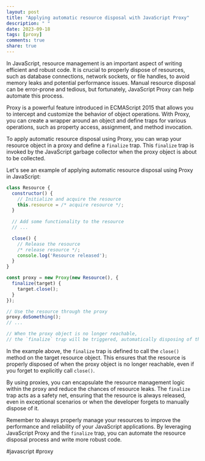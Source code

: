 ```yaml
---
layout: post
title: "Applying automatic resource disposal with JavaScript Proxy"
description: " "
date: 2023-09-18
tags: [proxy]
comments: true
share: true
---
```


In JavaScript, resource management is an important aspect of writing efficient and robust code. It is crucial to properly dispose of resources, such as database connections, network sockets, or file handles, to avoid memory leaks and potential performance issues. Manual resource disposal can be error-prone and tedious, but fortunately, JavaScript Proxy can help automate this process.

Proxy is a powerful feature introduced in ECMAScript 2015 that allows you to intercept and customize the behavior of object operations. With Proxy, you can create a wrapper around an object and define traps for various operations, such as property access, assignment, and method invocation.

To apply automatic resource disposal using Proxy, you can wrap your resource object in a proxy and define a `finalize` trap. This `finalize` trap is invoked by the JavaScript garbage collector when the proxy object is about to be collected.

Let's see an example of applying automatic resource disposal using Proxy in JavaScript:

```javascript
class Resource {
  constructor() {
    // Initialize and acquire the resource
    this.resource = /* acquire resource */;
  }
  
  // Add some functionality to the resource
  // ...

  close() {
    // Release the resource
    /* release resource */;
    console.log('Resource released');
  }
}

const proxy = new Proxy(new Resource(), {
  finalize(target) {
    target.close();
  }
});

// Use the resource through the proxy
proxy.doSomething();
// ...

// When the proxy object is no longer reachable,
// the `finalize` trap will be triggered, automatically disposing of the resource
```

In the example above, the `finalize` trap is defined to call the `close()` method on the target resource object. This ensures that the resource is properly disposed of when the proxy object is no longer reachable, even if you forget to explicitly call `close()`.

By using proxies, you can encapsulate the resource management logic within the proxy and reduce the chances of resource leaks. The `finalize` trap acts as a safety net, ensuring that the resource is always released, even in exceptional scenarios or when the developer forgets to manually dispose of it.

Remember to always properly manage your resources to improve the performance and reliability of your JavaScript applications. By leveraging JavaScript Proxy and the `finalize` trap, you can automate the resource disposal process and write more robust code.

#javascript #proxy